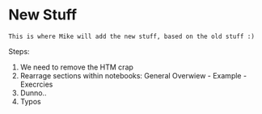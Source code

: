 # New Stuff

```{note}
This is where Mike will add the new stuff, based on the old stuff :)
```

Steps: 

1. We need to remove the HTM crap
2. Rearrage sections within notebooks: General Overwiew - Example - Execrcies
3. Dunno..
4. Typos 